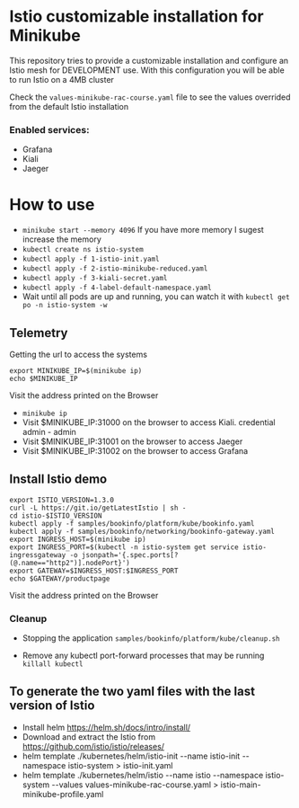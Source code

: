# Istio customizable installation for Minikube

This repository tries to provide a customizable installation and configure an Istio mesh for DEVELOPMENT use. With this configuration you will be able to run Istio on a 4MB cluster


Check the `values-minikube-rac-course.yaml` file to see the values overrided from the default Istio installation

### Enabled services: 
- Grafana
- Kiali
- Jaeger 


# How to use
* `minikube start --memory 4096` If you have more memory I sugest increase the memory
* `kubectl create ns istio-system`
* `kubectl apply -f 1-istio-init.yaml`
* `kubectl apply -f 2-istio-minikube-reduced.yaml`
* `kubectl apply -f 3-kiali-secret.yaml`
* `kubectl apply -f 4-label-default-namespace.yaml`
* Wait until all pods are up and running, you can watch it with `kubectl get po -n istio-system -w`


## Telemetry

Getting the url to access the systems
```
export MINIKUBE_IP=$(minikube ip)
echo $MINIKUBE_IP
```
Visit the address printed on the Browser
* `minikube ip` 
* Visit $MINIKUBE_IP:31000 on the browser to access Kiali. credential admin - admin
* Visit $MINIKUBE_IP:31001 on the browser to access Jaeger
* Visit $MINIKUBE_IP:31002 on the browser to access Grafana

## Install Istio demo

```
export ISTIO_VERSION=1.3.0
curl -L https://git.io/getLatestIstio | sh -
cd istio-$ISTIO_VERSION 
kubectl apply -f samples/bookinfo/platform/kube/bookinfo.yaml
kubectl apply -f samples/bookinfo/networking/bookinfo-gateway.yaml
export INGRESS_HOST=$(minikube ip)
export INGRESS_PORT=$(kubectl -n istio-system get service istio-ingressgateway -o jsonpath='{.spec.ports[?(@.name=="http2")].nodePort}')
export GATEWAY=$INGRESS_HOST:$INGRESS_PORT
echo $GATEWAY/productpage
```

Visit the address printed on the Browser


### Cleanup

* Stopping the application
``samples/bookinfo/platform/kube/cleanup.sh``

* Remove any kubectl port-forward processes that may be running
`killall kubectl`

## To generate the two yaml files with the last version of Istio

* Install helm https://helm.sh/docs/intro/install/
* Download and extract the Istio from https://github.com/istio/istio/releases/
* helm template ./kubernetes/helm/istio-init --name istio-init --namespace istio-system > istio-init.yaml
* helm template ./kubernetes/helm/istio --name istio --namespace istio-system --values values-minikube-rac-course.yaml > istio-main-minikube-profile.yaml
